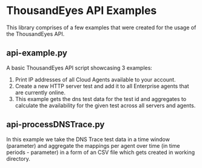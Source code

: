 

ThousandEyes API Examples
=========================

This library comprises of a few examples that were created for the usage of the
ThousandEyes API.

api-example.py
--------------
A basic ThousandEyes API script showcasing 3 examples:

1.  Print IP addresses of all Cloud Agents available to your account.
2.  Create a new HTTP server test and add it to all Enterprise agents that are currently online.
3.  This example gets the dns test data for the test id and aggregates to calculate the availability for the given test across all servers and agents.

api-processDNSTrace.py
----------------------
In this example we take the DNS Trace test data in a time window (parameter) and aggregate the mappings per agent over time (in time periods - parameter) in a form of an CSV file which gets created in working directory.
